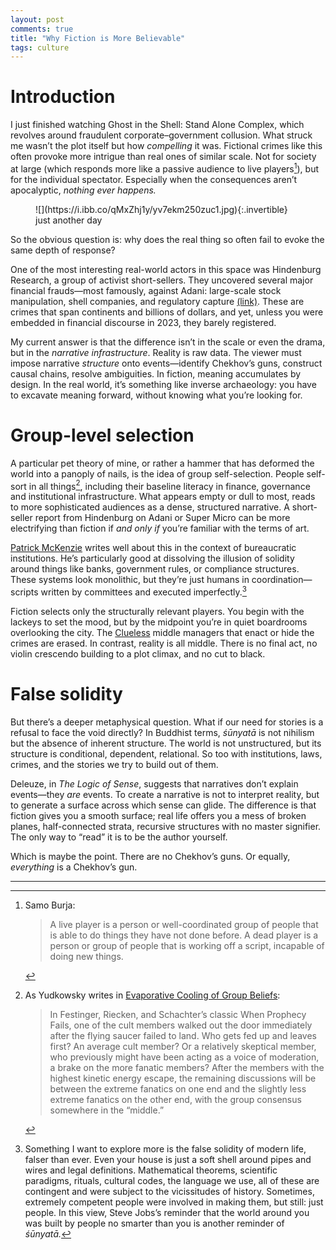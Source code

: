 ```yaml
---
layout: post
comments: true
title: "Why Fiction is More Believable"
tags: culture
---
```

# Introduction
I just finished watching Ghost in the Shell: Stand Alone Complex, which revolves around fraudulent corporate–government collusion. What struck me wasn’t the plot itself but how *compelling* it was. Fictional crimes like this often provoke more intrigue than real ones of similar scale. Not  for society at large (which responds more like a passive audience to live players[^1]), but for the individual spectator. Especially when the consequences aren’t apocalyptic, *nothing ever happens.*

<figure markdown="1">
![](https://i.ibb.co/qMxZhj1y/yv7ekm250zuc1.jpg){:.invertible}
<div class="caption-wrapper">
<figcaption>just another day</figcaption>
</div>
</figure>

So the obvious question is: why does the real thing so often fail to evoke the same depth of response?

One of the most interesting real-world actors in this space was Hindenburg Research, a group of activist short-sellers. They uncovered several major financial frauds—most famously, against Adani: large-scale stock manipulation, shell companies, and regulatory capture [(link)](https://hindenburgresearch.com/adani/). These are crimes that span continents and billions of dollars, and yet, unless you were embedded in financial discourse in 2023, they barely registered.

My current answer is that the difference isn’t in the scale or even the drama, but in the *narrative infrastructure*. Reality is raw data. The viewer must impose narrative *structure* onto events—identify Chekhov’s guns, construct causal chains, resolve ambiguities. In fiction, meaning accumulates by design. In the real world, it’s something like inverse archaeology: you have to excavate meaning forward, without knowing what you’re looking for.

# Group-level selection
A particular pet theory of mine, or rather a hammer that has deformed the world into a panoply of nails, is the idea of group self-selection. People self-sort in all things[^3], including their baseline literacy in finance, governance and institutional infrastructure. What appears empty or dull to most, reads to more sophisticated audiences as a dense, structured narrative. A short-seller report from Hindenburg on Adani or Super Micro can be more electrifying than fiction if *and only if* you’re familiar with the terms of art.

[^3]: As Yudkowsky writes in [Evaporative Cooling of Group Beliefs](https://www.lesswrong.com/posts/ZQG9cwKbct2LtmL3p/evaporative-cooling-of-group-beliefs): 
    > In Festinger, Riecken, and Schachter’s classic When Prophecy Fails, one of the cult members walked out the door immediately after the flying saucer failed to land. Who gets fed up and leaves first? An average cult member? Or a relatively skeptical member, who previously might have been acting as a voice of moderation, a brake on the more fanatic members?
    > After the members with the highest kinetic energy escape, the remaining discussions will be between the extreme fanatics on one end and the slightly less extreme fanatics on the other end, with the group consensus somewhere in the “middle.”

[Patrick McKenzie](https://x.com/patio11) writes well about this in the context of bureaucratic institutions. He’s particularly good at dissolving the illusion of solidity around things like banks, government rules, or compliance structures. These systems look monolithic, but they’re just humans in coordination—scripts written by committees and executed imperfectly.[^2]

Fiction selects only the structurally relevant players. You begin with the lackeys to set the mood, but by the midpoint you’re in quiet boardrooms overlooking the city. The [Clueless](https://www.ribbonfarm.com/2009/10/07/the-gervais-principle-or-the-office-according-to-the-office/) middle managers that enact or hide the crimes are erased. In contrast, reality is all middle. There is no final act, no violin crescendo building to a plot climax, and no cut to black.

# False solidity

But there’s a deeper metaphysical question. What if our need for stories is a refusal to face the void directly? In Buddhist terms, *śūnyatā* is not nihilism but the absence of inherent structure. The world is not unstructured, but its structure is conditional, dependent, relational. So too with institutions, laws, crimes, and the stories we try to build out of them.

Deleuze, in *The Logic of Sense*, suggests that narratives don’t explain events—they *are* events. To create a narrative is not to interpret reality, but to generate a surface across which sense can glide. The difference is that fiction gives you a smooth surface; real life offers you a mess of broken planes, half-connected strata, recursive structures with no master signifier. The only way to “read” it is to be the author yourself.

Which is maybe the point. There are no Chekhov’s guns. Or equally, *everything* is a Chekhov’s gun.

---
[^1]: Samo Burja: 
    > A live player is a person or well-coordinated group of people that is able to do things they have not done before. A dead player is a person or group of people that is working off a script, incapable of doing new things.

[^2]: Something I want to explore more is the false solidity of modern life, falser than ever. Even your house is just a soft shell around pipes and wires and legal definitions. Mathematical theorems, scientific paradigms, rituals, cultural codes, the language we use, all of these are contingent and were subject to the vicissitudes of history.  Sometimes, extremely competent people were involved in making them, but still: just people. In this view, Steve Jobs’s reminder that the world around you was built by people no smarter than you is another reminder of *śūnyatā.*
